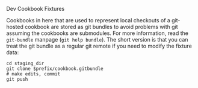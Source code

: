 Dev Cookbook Fixtures

Cookbooks in here that are used to represent local checkouts of a
git-hosted cookbook are stored as git bundles to avoid problems with git
assuming the cookbooks are submodules. For more information, read the
`git-bundle` manpage (`git help bundle`). The short version is that you
can treat the git bundle as a regular git remote if you need to modify
the fixture data:

```
cd staging_dir
git clone $prefix/cookbook.gitbundle
# make edits, commit
git push
```

